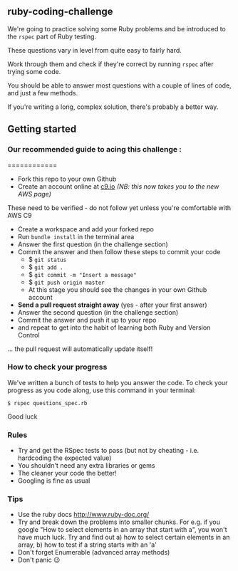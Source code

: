 ## ruby-coding-challenge

We're going to practice solving some Ruby problems and be introduced to the `rspec` part of Ruby testing.

These questions vary in level from quite easy to fairly hard.

Work through them and check if they're correct by running `rspec` after trying some code.

You should be able to answer most questions with a couple of lines of code, and just a few methods.

If you're writing a long, complex solution, there's probably a better way.

## Getting started

### Our recommended guide to acing this challenge :
============
* Fork this repo to your own Github
* Create an account online at [c9.io](https://c9.io) _(NB: this now takes you to the new AWS page)_

These need to be verified - do not follow yet unless you're comfortable with AWS C9

* Create a workspace and add your forked repo
* Run `bundle install` in the terminal area
* Answer the first question (in the challenge section)
* Commit the answer and then follow these steps to commit your code
  * $ `git status`
  * $ `git add .`
  * $ `git commit -m "Insert a message"`
  * $ `git push origin master`
  * At this stage you should see the changes in your own Github account
* **Send a pull request straight away** (yes - after your first answer)
* Answer the second question (in the challenge section)
* Commit the answer and push it up to your repo
* and repeat to get into the habit of learning both Ruby and Version Control

... the pull request will automatically update itself!

### How to check your progress

We've written a bunch of tests to help you answer the code. To check your progress as you code along, use this command in your terminal:

~~~
$ rspec questions_spec.rb
~~~

Good luck

### Rules

* Try and get the RSpec tests to pass (but not by cheating - i.e. hardcoding the expected value)
* You shouldn't need any extra libraries or gems
* The cleaner your code the better!
* Googling is fine as usual

### Tips

* Use the ruby docs http://www.ruby-doc.org/
* Try and break down the problems into smaller chunks. For e.g. if you google "How to select elements in an array that start with a", you won't have much luck. Try and find out a) how to select certain elements in an array, b) how to test if a string starts with an 'a'
* Don't forget Enumerable (advanced array methods)
* Don't panic :wink:
